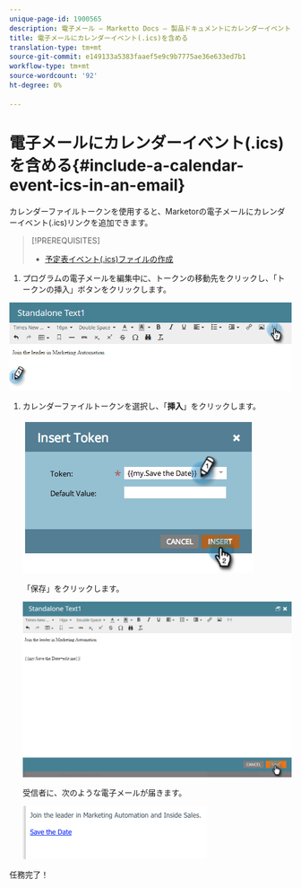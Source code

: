 ```yaml
---
unique-page-id: 1900565
description: 電子メール — Marketto Docs — 製品ドキュメントにカレンダーイベント(.ics)を含める
title: 電子メールにカレンダーイベント(.ics)を含める
translation-type: tm+mt
source-git-commit: e149133a5383faaef5e9c9b7775ae36e633ed7b1
workflow-type: tm+mt
source-wordcount: '92'
ht-degree: 0%

---
```



# 電子メールにカレンダーイベント(.ics)を含める{#include-a-calendar-event-ics-in-an-email}

カレンダーファイルトークンを使用すると、Marketorの電子メールにカレンダーイベント(.ics)リンクを追加できます。

>[!PREREQUISITES]
>
>* [予定表イベント(.ics)ファイルの作成](create-a-calendar-event-ics-file.md)

>



1. プログラムの電子メールを編集中に、トークンの移動先をクリックし、「トークンの挿入」ボタンをクリックします。

![](assets/one-6.png)

1. カレンダーファイルトークンを選択し、「**挿入**」をクリックします。

   ![](assets/image2014-9-11-16-3a53-3a30.png)

   「保存」をクリックします。

   ![](assets/three-5.png)

   受信者に、次のような電子メールが届きます。

   ![](assets/image2014-9-11-16-3a53-3a48.png)

任務完了！
